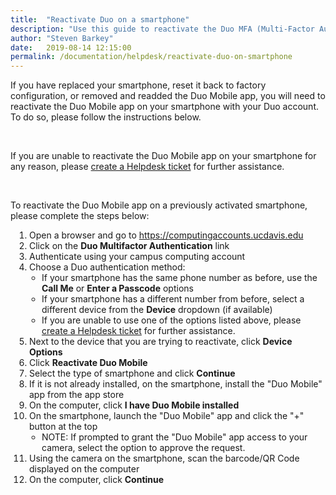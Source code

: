 ```yaml
---
title:  "Reactivate Duo on a smartphone"
description: "Use this guide to reactivate the Duo MFA (Multi-Factor Authentication) app on a previously activated smartphone."
author: "Steven Barkey"
date:   2019-08-14 12:15:00
permalink: /documentation/helpdesk/reactivate-duo-on-smartphone
---
```


<p>If you have replaced your smartphone, reset it back to factory configuration, or removed and readded the Duo Mobile app, you will need to reactivate the Duo Mobile app on your smartphone with your Duo account.  To do so, please follow the instructions below.</p>
<br />
<p>If you are unable to reactivate the Duo Mobile app on your smartphone for any reason, please <a class="external-link" href="https://caeshelp.ucdavis.edu" target="_blank">create a Helpdesk ticket</a> for further assistance.</p>
<br />
<p>To reactivate the Duo Mobile app on a previously activated smartphone, please complete the steps below:</p>
<ol style="PADDING-LEFT: 30px">
  <li>Open a browser and go to <a class="external-link" href="https://computingaccounts.ucdavis.edu" target="_blank">https://computingaccounts.ucdavis.edu</a></li>
  <li>Click on the <b>Duo Multifactor Authentication</b> link</li>
  <li>Authenticate using your campus computing account</li>
  <li>Choose a Duo authentication method:
    <ul style="PADDING-LEFT: 20px">
      <li>If your smartphone has the same phone number as before, use the <b>Call Me</b> or <b>Enter a Passcode</b> options</li>
      <li>If your smartphone has a different number from before, select a different device from the <b>Device</b> dropdown (if available)</li>
      <li>If you are unable to use one of the options listed above, please <a class="external-link" href="https://caeshelp.ucdavis.edu" target="_blank">create a Helpdesk ticket</a> for further assistance.</li>
    </ul>
  </li>
  <li>Next to the device that you are trying to reactivate, click <b>Device Options</b></li>
  <li>Click <b>Reactivate Duo Mobile</b></li>
  <li>Select the type of smartphone and click <b>Continue</b></li>
  <li>If it is not already installed, on the smartphone, install the "Duo Mobile" app from the app store</li>
  <li>On the computer, click <b>I have Duo Mobile installed</b></li>
  <li>On the smartphone, launch the "Duo Mobile" app and click the "+" button at the top
    <ul style="PADDING-LEFT: 20px">
      <li>NOTE: If prompted to grant the "Duo Mobile" app access to your camera, select the option to approve the request.</li>
   </ul>
  </li>
  <li>Using the camera on the smartphone, scan the barcode/QR Code displayed on the computer</li>
  <li>On the computer, click <b>Continue</b></li>
</ol>
